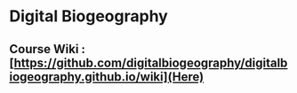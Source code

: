 # Digital Biogeography
## Course Wiki : [https://github.com/digitalbiogeography/digitalbiogeography.github.io/wiki](Here)
